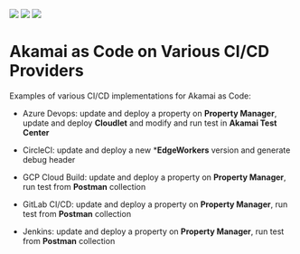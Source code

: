 ![](https://img.shields.io/badge/Akamai-cli--property--manager-blue.svg?style=plastic)
![](https://img.shields.io/badge/Akamai-cli--cloudlets-blue.svg?style=plastic)
![](https://img.shields.io/badge/Akamai-cli--test--center-blue.svg?style=plastic)

# Akamai as Code on Various CI/CD Providers

Examples of various CI/CD implementations for Akamai as Code:
* Azure Devops: update and deploy a property on **Property Manager**, update and deploy **Cloudlet** and modify and run test in **Akamai Test Center**

* CircleCI: update and deploy a new ***EdgeWorkers** version and generate debug header

* GCP Cloud Build: update and deploy a property on **Property Manager**, run test from **Postman** collection

* GitLab CI/CD: update and deploy a property on **Property Manager**, run test from **Postman** collection

* Jenkins: update and deploy a property on **Property Manager**, run test from **Postman** collection